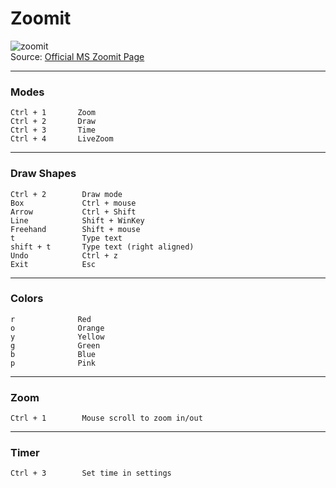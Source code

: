 # Zoomit

![zoomit](https://github.com/davidclin/windows-zoomit-cheatsheet/assets/6853545/13772724-0418-4f13-9dd3-1a54fb7afa6c)
<br>Source: [Official MS Zoomit Page](https://learn.microsoft.com/en-us/sysinternals/downloads/zoomit)

<hr>

### Modes
```
Ctrl + 1       Zoom
Ctrl + 2       Draw
Ctrl + 3       Time       
Ctrl + 4       LiveZoom

```

<hr>

### Draw Shapes
```
Ctrl + 2        Draw mode
Box             Ctrl + mouse
Arrow           Ctrl + Shift
Line            Shift + WinKey
Freehand        Shift + mouse
t               Type text
shift + t       Type text (right aligned)
Undo            Ctrl + z
Exit            Esc
```

<hr>

### Colors
```
r              Red
o              Orange
y              Yellow
g              Green
b              Blue
p              Pink
```

<hr>

### Zoom
```
Ctrl + 1        Mouse scroll to zoom in/out
```

<hr>

### Timer
```
Ctrl + 3        Set time in settings
```
